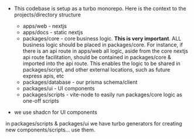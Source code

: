 - This codebase is setup as a turbo monorepo. Here is the context to the projects/directory structure

  - apps/web - nextjs
  - apps/docs - static nextjs
  - packages/core - core business logic. **This is very important**. ALL business logic should be placed in packages/core. For instance, if there is an api route in apps/web all logic, aside from the core nextjs api route facilitation, should be contained in packages/core & imported into the api route. This enables the logic to be shared in packages/script, and other external locations, such as future express apis, etc
  - packages/database - our prisma schema/client
  - packages/ui - UI components
  - packages/scripts - vite-node to easily run packages/core logic as one-off scripts

- we use shadcn for UI components

in packages/scripts & packages/ui we have turbo generators for creating new components/scripts... use them.
